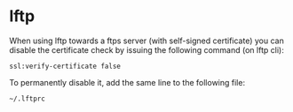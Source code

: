 # lftp

When using lftp towards a ftps server (with self-signed certificate) you can disable the certificate check by issuing the following command (on lftp cli):

```
ssl:verify-certificate false
```

To permanently disable it, add the same line to the following file:

```
~/.lftprc
```
